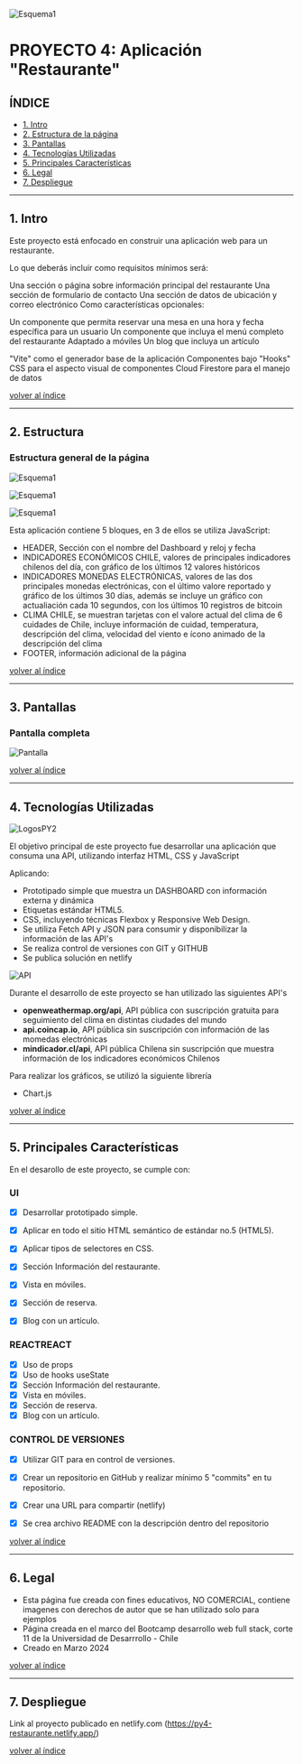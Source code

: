 ![Esquema1](https://github.com/jmurzuar/PY4-Restaurante/blob/master/src/assets/banner.png)

# PROYECTO 4: Aplicación "Restaurante"

## **ÍNDICE**

* [1. Intro](#1-intro)
* [2. Estructura de la página](#2-Estructura)
* [3. Pantallas](#3-Pantallas)
* [4. Tecnologías Utilizadas](#4-Tecnologías-Utilizadas)
* [5. Principales Características](#5-Principales-Características)
* [6. Legal](#6-Legal)
* [7. Despliegue](#7-Despliegue)
  
****

## 1. Intro

Este proyecto está enfocado en construir una aplicación web para un restaurante.

Lo que deberás incluir como requisitos mínimos será:

Una sección o página sobre información principal del restaurante
Una sección de formulario de contacto
Una sección de datos de ubicación y correo electrónico
Como características opcionales:

Un componente que permita reservar una mesa en una hora y fecha específica para un usuario
Un componente que incluya el menú completo del restaurante
Adaptado a móviles
Un blog que incluya un artículo

"Vite" como el generador base de la aplicación
Componentes bajo "Hooks"
CSS para el aspecto visual de componentes
Cloud Firestore para el manejo de datos

[volver al índice](#ÍNDICE)
****

## 2. Estructura

### Estructura general de la página
![Esquema1](https://github.com/jmurzuar/PY4-Restaurante/blob/master/src/assets/esquema%20Inicio%20y%20nosotros.png)

![Esquema1](https://github.com/jmurzuar/PY4-Restaurante/blob/master/src/assets/esquema%20Inicio%20y%20nosotros.png)

![Esquema1](https://github.com/jmurzuar/PY4-Restaurante/blob/master/src/assets/esquema%20Inicio%20y%20nosotros.png)

Esta aplicación contiene 5 bloques, en 3 de ellos se utiliza JavaScript:

- HEADER, Sección con el nombre del Dashboard y reloj y fecha
- INDICADORES ECONÓMICOS CHILE, valores de principales indicadores chilenos del día, con gráfico de los últimos 12 valores históricos
- INDICADORES MONEDAS ELECTRÓNICAS, valores de las dos principales monedas electrónicas, con el último valore reportado y gráfico de los últimos 30 días, además se incluye un gráfico con actualiación cada 10 segundos, con los últimos 10 registros de bitcoin
- CLIMA CHILE, se muestran tarjetas con el valore actual del clima de 6 cuidades de Chile, incluye información de cuidad, temperatura, descripción del clima, velocidad del viento e ícono animado de la descripción del clima 
- FOOTER, información adicional de la página

[volver al índice](#ÍNDICE)
****

## 3. Pantallas

### Pantalla completa
![Pantalla](https://github.com/jmurzuar/PY4-Restaurante/blob/master/src/assets/pantalla%20Inicio%20y%20nosotros.png)




[volver al índice](#ÍNDICE)
****

## 4. Tecnologías Utilizadas

![LogosPY2](https://github.com/jmurzuar/PY3-API/blob/main/img/tecno1.png)

El objetivo principal de este proyecto fue desarrollar una aplicación que consuma una API, utilizando interfaz HTML, CSS y JavaScript

Aplicando:

- Prototipado simple que muestra un DASHBOARD con información externa y dinámica
- Etiquetas estándar HTML5.
- CSS, incluyendo técnicas Flexbox y Responsive Web Design.
- Se utiliza Fetch API y JSON para consumir y disponibilizar la información de las API's
- Se realiza control de versiones con GIT y GITHUB
- Se publica solución en netlify


![API](https://github.com/jmurzuar/PY3-API/blob/main/img/api.png)

Durante el desarrollo de este proyecto se han utilizado las siguientes API's 

- **openweathermap.org/api**, API pública con suscripción gratuita para seguimiento del clima en distintas ciudades del mundo
- **api.coincap.io**, API pública sin suscripción con información de las momedas electrónicas
- **mindicador.cl/api**, API pública Chilena sin suscripción que muestra información de los indicadores económicos Chilenos

Para realizar los gráficos, se utilizó la siguiente librería

- Chart.js


[volver al índice](#ÍNDICE)
****

## 5. Principales Características

En el desarollo de este proyecto, se cumple con:

### UI
- [X] Desarrollar prototipado simple.
- [X] Aplicar en todo el sitio HTML semántico de estándar no.5 (HTML5).
- [X] Aplicar tipos de selectores en CSS.
- [X] Sección Información del restaurante.
- [X] Vista en móviles.
- [X] Sección de reserva.
- [X] Blog con un artículo.


### REACTREACT
- [X] Uso de props
- [X] Uso de hooks useState
- [X] Sección Información del restaurante.
- [X] Vista en móviles.
- [X] Sección de reserva.
- [X] Blog con un artículo.

### CONTROL DE VERSIONES
- [X] Utilizar GIT para en control de versiones.
- [X] Crear un repositorio en GitHub y realizar mínimo 5 "commits" en tu repositorio.
- [X] Crear una URL para compartir (netlify)
- [X] Se crea archivo README con la descripción dentro del repositorio


[volver al índice](#ÍNDICE)
****

## 6. Legal

- Esta página fue creada con fines educativos, NO COMERCIAL, contiene imagenes con derechos de autor que se han utilizado solo para ejemplos
- Página creada en el marco del Bootcamp desarrollo web full stack, corte 11 de la Universidad de Desarrrollo - Chile
- Creado en Marzo 2024
  
[volver al índice](#ÍNDICE)
****

## 7. Despliegue

Link al proyecto publicado en netlify.com (https://py4-restaurante.netlify.app/)

[volver al índice](#ÍNDICE)
